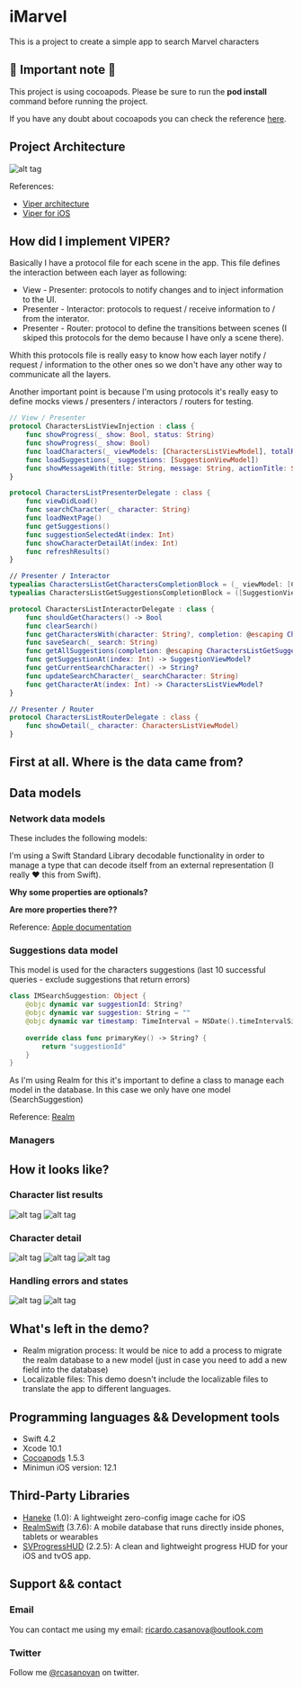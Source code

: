 # iMarvel

This is a project to create a simple app to search Marvel characters

## 🚨 Important note 🚨

This project is using cocoapods. Please be sure to run the **pod install** command before running the project.

If you have any doubt about cocoapods you can check the reference [here](https://cocoapods.org).

## Project Architecture 
![alt tag](https://github.com/rcasanovan/iMarvel/blob/master/Images/projectArchitecture.jpeg?raw=true)

References:
* [Viper architecture](https://www.objc.io/issues/13-architecture/viper/)
* [Viper for iOS](https://medium.com/@smalam119/viper-design-pattern-for-ios-application-development-7a9703902af6)

## How did I implement VIPER?

Basically I have a protocol file for each scene in the app. This file defines the interaction between each layer as following:

* View - Presenter: protocols to notify changes and to inject information to the UI.
* Presenter - Interactor: protocols to request / receive information to / from the interator.
* Presenter - Router: protocol to define the transitions between scenes (I skiped this protocols for the demo because I have only a scene there).

Whith this protocols file is really easy to know how each layer notify / request / information to the other ones so we don't have any other way to communicate all the layers.

Another important point is because I'm using protocols it's really easy to define mocks views / presenters / interactors / routers for testing.

```swift
// View / Presenter
protocol CharactersListViewInjection : class {
    func showProgress(_ show: Bool, status: String)
    func showProgress(_ show: Bool)
    func loadCharacters(_ viewModels: [CharactersListViewModel], totalResults: Int, copyright: String?, fromBeginning: Bool, allCharactersLoaded: Bool)
    func loadSuggestions(_ suggestions: [SuggestionViewModel])
    func showMessageWith(title: String, message: String, actionTitle: String)
}

protocol CharactersListPresenterDelegate : class {
    func viewDidLoad()
    func searchCharacter(_ character: String)
    func loadNextPage()
    func getSuggestions()
    func suggestionSelectedAt(index: Int)
    func showCharacterDetailAt(index: Int)
    func refreshResults()
}

// Presenter / Interactor
typealias CharactersListGetCharactersCompletionBlock = (_ viewModel: [CharactersListViewModel]?, _ total: Int, _ copyright: String?, _ success: Bool, _ error: ResultError?, _ allCharactersSync: Bool) -> Void
typealias CharactersListGetSuggestionsCompletionBlock = ([SuggestionViewModel]) -> Void

protocol CharactersListInteractorDelegate : class {
    func shouldGetCharacters() -> Bool
    func clearSearch()
    func getCharactersWith(character: String?, completion: @escaping CharactersListGetCharactersCompletionBlock)
    func saveSearch(_ search: String)
    func getAllSuggestions(completion: @escaping CharactersListGetSuggestionsCompletionBlock)
    func getSuggestionAt(index: Int) -> SuggestionViewModel?
    func getCurrentSearchCharacter() -> String?
    func updateSearchCharacter(_ searchCharacter: String)
    func getCharacterAt(index: Int) -> CharactersListViewModel?
}

// Presenter / Router
protocol CharactersListRouterDelegate : class {
    func showDetail(_ character: CharactersListViewModel)
}
```

## First at all. Where is the data came from?

## Data models

### Network data models

These includes the following models:


I'm using a Swift Standard Library decodable functionality in order to manage a type that can decode itself from an external representation (I really ❤ this from Swift).

**Why some properties are optionals?**

**Are more properties there??**

Reference: [Apple documentation](https://developer.apple.com/documentation/swift/swift_standard_library/encoding_decoding_and_serialization)


### Suggestions data model

This model is used for the characters suggestions (last 10​ ​successful​ ​queries​ - exclude​ ​suggestions​ ​that​ ​return​ ​errors)

```swift
class IMSearchSuggestion: Object {
    @objc dynamic var suggestionId: String?
    @objc dynamic var suggestion: String = ""
    @objc dynamic var timestamp: TimeInterval = NSDate().timeIntervalSince1970
    
    override class func primaryKey() -> String? {
        return "suggestionId"
    }
}
```

As I'm using Realm for this it's important to define a class to manage each model in the database. In this case we only have one model (SearchSuggestion)

Reference: [Realm](https://realm.io/docs/swift/latest)

### Managers

## How it looks like?

### Character list results
![alt tag](https://github.com/rcasanovan/iMarvel/blob/master/Images/01.png?raw=true)
![alt tag](https://github.com/rcasanovan/iMarvel/blob/master/Images/07.png?raw=true)

### Character detail
![alt tag](https://github.com/rcasanovan/iMarvel/blob/master/Images/02.png?raw=true)
![alt tag](https://github.com/rcasanovan/iMarvel/blob/master/Images/03.png?raw=true)
![alt tag](https://github.com/rcasanovan/iMarvel/blob/master/Images/05.png?raw=true)

### Handling errors and states
![alt tag](https://github.com/rcasanovan/iMarvel/blob/master/Images/04.png?raw=true)
![alt tag](https://github.com/rcasanovan/iMarvel/blob/master/Images/06.png?raw=true)

## What's left in the demo?

* Realm migration process: It would be nice to add a process to migrate the realm database to a new model (just in case you need to add a new field into the database)
* Localizable files: This demo doesn't include the localizable files to translate the app to different languages.


## Programming languages && Development tools

* Swift 4.2
* Xcode 10.1
* [Cocoapods](https://cocoapods.org) 1.5.3
* Minimun iOS version: 12.1

## Third-Party Libraries

* [Haneke](https://github.com/Haneke/Haneke) (1.0): A lightweight zero-config image cache for iOS
* [RealmSwift](https://github.com/realm/realm-cocoa) (3.7.6): A mobile database that runs directly inside phones, tablets or wearables
* [SVProgressHUD](https://github.com/SVProgressHUD/SVProgressHUD) (2.2.5): A clean and lightweight progress HUD for your iOS and tvOS app.

## Support && contact

### Email

You can contact me using my email: ricardo.casanova@outlook.com

### Twitter

Follow me [@rcasanovan](http://twitter.com/rcasanovan) on twitter.